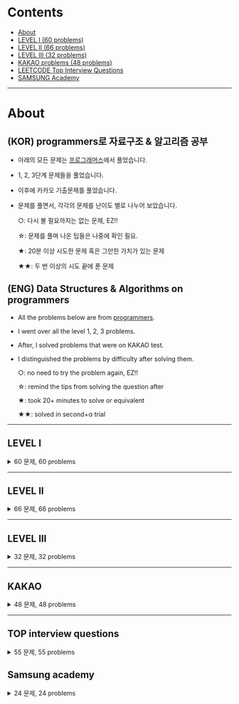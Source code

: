 # Contents
- [About](#about)
- [LEVEL I (60 problems)](#level-i)
- [LEVEL II (66 problems)](#level-ii)
- [LEVEL III (32 problems)](#level-iii)
- [KAKAO problems (48 problems)](#kakao)
- [LEETCODE Top Interview Questions](#top-interview-questions)
- [SAMSUNG Academy](#samsung-academy)

---

# About

## (KOR) programmers로 자료구조 & 알고리즘 공부

- 아래의 모든 문제는 [프로그래머스](https://programmers.co.kr/learn/challenges)에서 풀었습니다.
- 1, 2, 3단계 문제들을 풀었습니다.
- 이후에 카카오 기출문제를 풀었습니다.
- 문제를 풀면서, 각각의 문제를 난이도 별로 나누어 보았습니다.

    ○: 다시 볼 필요까지는 없는 문제, EZ!!
    
    ☆: 문제를 풀며 나온 팁들은 나중에 확인 필요.

    ★: 20분 이상 시도한 문제 혹은 그만한 가치가 있는 문제

    ★★: 두 번 이상의 시도 끝에 푼 문제
  
## (ENG) Data Structures & Algorithms on programmers

- All the problems below are from [programmers](https://programmers.co.kr/learn/challenges).
- I went over all the level 1, 2, 3 problems.
- After, I solved problems that were on KAKAO test.
- I distinguished the problems by difficulty after solving them.

    ○: no need to try the problem again, EZ!!

    ☆: remind the tips from solving the question after

    ★: took 20+ minutes to solve or equivalent

    ★★: solved in second+α trial

---

## LEVEL I
<details>
    <summary>60 문제, 60 problems</summary>

- Level I 문제 각각에 대한 저의 풀이 과정과 팁들은 [저의 블로그](https://blog.naver.com/newtechlead/222360084550)를 통해 확인하실 수 있습니다.
- 프로그래머스 레벨 I 문제들은 난이도가 비교적 낮아서, 코멘트 할 내용이 많지는 않았습니다.
- 처음에는 C++로 풀었고, 이후 python으로 다시 풀어보았습니다.
- Every detail about how I solved each problem of Level I are on [my blog](https://blog.naver.com/newtechlead/222360084550) *in Korean*,

    Although I didn't have much to comment for level I problems, because they are easily doable.

- I solved the problems using C++ at first, and for the second shot, I used Python.

| Problem Name | Used Language | Difficulty |
|---|---|---|
|1주차	|Python|	○|
|없는 숫자 더하기 | C++, Python|	○|
|나머지가 1이 되는 수 찾기|Python| ○|
|신고 결과 받기	|Python|	○|
|2주차	|Python|	○|
|4주차	|Python|	○|
|6주차    |Python|	○|
|8주차	|Python|	○|
|숫자 문자열과 영단어	|Python|	○|
|평균 구하기	| C++, Python |	○|
|예산	| C++, Python |	○|
|핸드폰 번호 가리기	| C++, Python |	○|
|x만큼 간격이 있는 n개의 숫자	| C++, Python |	○|
|나누어 떨어지는 숫자 배열	| C++, Python |	○|
|약수의 합	| C++, Python |	○|
|내적	| C++, Python |	○|
|자릿수 더하기 | C++, Python |	○|
|문자열 다루기 기본	| C++, Python |	○|
|문자열 내 p와 y의 개수	| C++, Python |	○|
|콜라츠 추측	| C++, Python |	○|
|짝수와 홀수	| C++, Python |	○|
|시저 암호	| C++, Python |	○|
|소수 만들기	| C++, Python |	○|
|폰켓몬	| C++, Python |	○|
|두 개 뽑아서 더하기 | C++, Python |	☆|
|2016년	| C++, Python |☆|
|k번째 수	| C++, Python |☆|
|이상한 문자 만들기	| C++, Python |	☆|
|두 정수 사이의 합	| C++, Python |	☆|
|같은 숫자는 싫어	| C++, Python |	☆|
|가운데 글자 가져오기	| C++, Python |	☆|
|3진법 뒤집기	| C++, Python |	☆|
|서울에서 김서방 찾기	| C++, Python |	☆|
|문자열 내림차순으로 정리하기	| C++, Python |	☆|
|자연수 뒤집어 배열로 만들기	| C++, Python |	☆|
|정수 제곱근 판별	| C++, Python |	☆|
|문자열 내 마음대로 정렬하기	| C++, Python |	☆|
|키패드 누르기	| C++, Python |	☆|
|제일 작은 수 제거하기	| C++, Python |	☆|
|최대공약수와 최소공배수	| C++, Python |	☆|
|행렬의 덧셈	| C++, Python |	☆|
|하샤드 수	| C++, Python |	☆|
|문자열을 정수로 바꾸기	| C++, Python |	☆|
|로또 최고 순위와 최저 순위	|Python|	☆|
|비밀 지도	|Python|	☆|
|다트 게임	|Python|	☆|
|음양 더하기	|Python|	☆|
|약수의 개수와 덧셈	|Python|	☆|
|실패율	| C++, Python |	★|
|정수 내림차순으로 배치하기	| C++, Python |	★|
|신규 아이디 추천	| C++, Python |	★|
|직사각형 별찍기	| C++, Python |	★|
|체육복	| C++, Python |	★|
|수박수박수박수박수?	| C++, Python |	★|
|같은 숫자는 싫어	| C++, Python |	★|
|문자열 내림차순으로 배치하기	| C++, Python |	★|
|완주하지 못한 선수	| C++, Python |	★|
|크레인 인형뽑기 게임	| C++, Python |	★|
|모의고사	| C++, Python |	★|
|소수 찾기	| C++, Python |	★★|
</details>

---

## LEVEL II
<details>
    <summary>66 문제, 66 problems</summary>

- Level II 문제 각각에 대한 저의 풀이 과정과 팁들은 [제 블로그](https://blog.naver.com/newtechlead/222360905732)를 통해 확인하실 수 있습니다.
- 문제를 여러 번 풀었기 때문에, 각각의 문제에 대해 블로그에 기재된 문제 난이도와 아래 표의 난이도가 다를 수 있습니다. 대부분의 문제는 Python으로 풀이하였습니다.
- Every detail of how I solved each problem of Level I are on [my blog](https://blog.naver.com/newtechlead/222360905732) *in Korean*.
- The difficulty of each problem shown in the blog and the table below might be different because I solved the problems several times. Mostly used Python to solve the problems.

| Problem Name | Used Language | Difficulty|
|---|---|---|
|10주차|python|○|
|주차 요금 계산|python|○|
|n^2 배열 자르기|python|○|
|N개의 최소공배수	|Python| ○|
|더 맵게	|Python| ○|
|9주차	|Python| ○|
|타겟 넘버	|Python| ○|
|기능개발	|C++, Python| ○|
|오픈채팅방	|Python| ○|
|소수 찾기	|Python|○|
|뉴스 클러스터링	|Python|○|
|괄호 변환	|Python|○|
|거리두기 확인하기	|Python|○|
|괄호 회전하기	|Python|○|
|위장	|Python|	○|
|H-index	|Python|	○|
|카펫	|Python|	○|
|영어 끝말잇기	|Python|	○|
|두 개 이하로 다른 비트	|Python|	○|
|삼각 달팽이	|Python|	○|
|큰 수 만들기	|Python|	○|
|주식가격	|Python|	○|
|이진 변환 반복하기	|Python|	○|
|Jaden Case 문자열 만들기	|Python|	○|
|행렬의 곱셈	|Python|	○|
|피보나치 수	|Python|	○|
|최솟값 만들기	|Python|	○|
|최댓값과 최솟값	|Python|	○|
|숫자의 표현	|Python|	○|
|다음 큰 숫자	|Python|	○|
|n진수 게임	|Python|	○|
|올바른 괄호	|Python|	○|
|파일명 정렬	|Python|	○|
|가장 큰 정사각형 찾기	|Python|	○|
|방문 길이	|Python|	○|
|점프와 순간이동	|Python|	○|
|방금그곡	|Python|	○|
|프린터	|C++, Python|○|
|다리를 지나는 트럭	|C++, Python|	○|
|피로도	|Python|	○| <- 완전탐색의 발상이 주효!
|메뉴 리뉴얼	|Python|☆|
|튜플	|Python|☆|
|게임 맵 최단거리	|Python|☆|
|예상 대진표	|Python|	☆|
|배달	|Python|	☆|
|124나라의 숫자	|C++, Python|	☆|
|행렬 테두리 회전하기	|Python| ★|
|수식 최대화	|Python|★|
|프렌즈4블록	|Python|	★|
|구명보트	|Python|	★|
|캐시	|Python|	★|
|쿼드압축 후 개수 세기	|Python|	★★|
|압축	|Python|	★★|
|순위 검색	|Python|★★|
|후보키	|Python|★★|
|전화번호 목록	|Python|★★|
|멀쩡한 사각형	|Python| ★★|
|짝지어 제거하기	|Python| ★★|
|가장 큰 수 |Python| ★★|
|5주차 |Python|★★|
|땅따먹기	|Python|	★★|
|7주차|python|★★|
|빛의 경로 사이클|python|★★|
|문자열 압축	|C++, Python| ★★|
|k진수에서 소수 개수 구하기 | Python | ★★|
|양궁대회 | Python | ★★|
</details>

---

## LEVEL III
<details>
    <summary>32 문제, 32 problems</summary>

- Level III 문제 각각에 대한 저의 풀이 과정과 팁들은 [제 블로그](https://blog.naver.com/newtechlead/222519421366)를 통해 확인하실 수 있습니다.
- 문제를 여러 번 풀었기 때문에, 각각의 문제에 대해 블로그에 기재된 문제 난이도와 아래 표의 난이도가 다를 수 있습니다. 모든 문제는 Python으로 풀이하였습니다.
- Every detail about how I solved each problem of Level I are on [my blog](https://blog.naver.com/newtechlead/222519421366) *in Korean*.
- The difficulty of each problem shown in the blog and the table below might be different because I solved the problems several times. I used Python to solve the problems.

| Problem Name | Used Language | Difficulty|
|---|---|---|
|이중우선순위큐	|Python|	○|
|기지국 설치	|Python|	○|
|2 x n 타일링	|Python|	○|
|등굣길	|Python|	○|
|가장 긴 팰린드롬	|Python|	○|
|최고의 집합	|Python|	○|
|가장 먼 노드	|Python|	○|
|정수 삼각형 | Python|	○|
|디스크 컨트롤러 |Python| ○|
|셔틀버스 | Python | ○|
|하노이의 탑 | Python | ○|
|줄 서는 방법 | Python | ○|
|멀리 뛰기| Python | ○|
|단속카메라| Python | ○|
|베스트앨범| Python | ○|
|스타 수열	|Python|	○|
|추석 트래픽	|Python|	★|
|야근 지수	|Python|	★|
|보석 쇼핑	|Python|	★|
|네트워크	|Python|	★|
|N으로 표현	|Python|	★|
|자물쇠와 열쇠 |Python| ★|
|단어 변환	|Python| ★★|
|순위	|Python| ★★|
|숫자 게임	|Python| ★★|
|다단계 칫솔 판매 |Python| ★★|
|불량 사용자 |Python| ★★|
|거스름돈 |Python| ★★|
|풍선 터트리기 |Python| ★★|
|합승 택시 요금 |Python| ★★|
|입국심사	|Python|Problem Flaw Suspected|
|표 편집 |Python| ★★★|

</details>
    
---

## KAKAO
<details>
    <summary>48 문제, 48 problems</summary>

하루에 한 문제 이상씩 카카오 기출문제를 풀이하였습니다. 시간은 답안 없이 문제를 해결하는 데 걸린 시간입니다.

|Date|Level|Title|Time Used|
|-|-|-|-|
|2/21|lv 1|신고 결과 받기|14 min|
||lv 1|신규 아이디 추천|32 min|
|2/22|lv 1|숫자 문자열과 영단어|10 min|
||lv 1|키패드 누르기|18 min|
||lv 1|크레인 인형뽑기 게임|25 min|
|2/23|lv 1|실패율|18 min|
|2/24|lv 1|[1차] 비밀지도|11 min|
||lv 1|[1차] 다트 게임|∞|
|2/25|lv 2|문자열 압축|27 min|
||lv 2|오픈채팅방|∞|
|2/28|lv A|마법사 상어와 토네이도|2.5 hour|
|3/2|lv 2|괄호 변환|20 min|
||lv 2|메뉴 리뉴얼|18 min|
||lv 2|[1차] 뉴스 클러스터링|35 min|
|3/3|lv 2|거리두기 확인하기|18 min|
||lv 2|수식 최대화|30 min|
||lv 2|튜플|15 min|
||lv 2|순위 검색|∞|
|3/6|lv 2|후보키|19 min|
|3/7|lv 2|[1차] 프렌즈4블록|30 min|
||lv 2|[1차] 캐시|10 min|
||lv 2|[3차] 방금그곡|25 min|
||lv 2|[3차] 압축|15 min|
||lv 2|[3차] 파일명 정렬|15 min|
|3/8|lv 2|[3차] n진수 게임|30 min|
||lv 2|k진수에서 소수 개수 구하기|12 min|
||lv 2|주차 요금 계산|18 min|
|3/9|lv 2|양궁대회|∞|
|4/8|lv 2|양궁대회|60 min|
|4/9|lv 3|[1차] 추석 트래픽|∞|
||lv 3|[1차] 셔틀버스|28 min|
||lv 3|자물쇠와 열쇠|∞|
|4/12|lv 3|표 편집|∞|
||lv 3|보석 쇼핑|20 min|
|4/14|lv 3|불량 사용자|25 min|
||lv 3|합승 택시 요금|70 min|
|4/15|lv 3|경주로 건설|∞|
|4/17|lv 3|광고 삽입|∞|
|/|lv 3|기둥과 보 설치|
|/|lv 3|길 찾기 게임|
|/|lv 3|징검다리 건너기|
|/|lv 3|카드 짝 맞추기|
|/|lv 3|외벽 점검|
|/|lv 3|매칭 점수|
|/|lv 3|블록 이동하기|
|/|lv 3|양과 늑대|
|/|lv 3|파괴되지 않은 건물|
|/|lv 3|사라지는 발판|
    
</details>
    
---

## TOP interview questions
<details>
    <summary>55 문제, 55 problems</summary>
    
    - i did not post solutions that are too easy.
    
|Date|difficulty|problem|again?|
|-|-|-|-|    
|5/7|easy|two sums|no|
||easy|roman to integer|no|    
|5/8|easy|longest common prefix|no|    
||easy|valid parentheses|no|
||easy|merge two sorted lists|no|    
||easy|remove duplicates from sorted array|no|    
||easy|implement strStr()|no|
|5/9|easy|maximum subarray|no|   
||easy|plus one|no|    
||easy|sqrt(x)|no|
||easy|climbing stairs|no|    
|5/10|easy|merge sorted array|no|      
||easy|binary tree inorder traversal|yes/no|  
|5/11|easy|symmetric tree|yes/no|   
||easy|maximum depth of binary tree|no|    
|5/12|easy|convert sorted array to binary search tree|yes/yes|
||easy|pascal's triangle|no|    
||easy|best time to buy and sell stock|no|    
||easy|valid palindrome|no|
||easy|single number|yes/yes|    
||easy|linked list cycle|no|    
|5/13|easy|min stack|yes/yes|
||easy|intersection of two linked lists|yes/yes|    
|5/14|easy|majority element|yes/no|   
||easy|excel sheet column number|yes/no|   
|5/15|easy|find reslutant array after removing anagrams|no|   
||easy|maximum consecutive floors without special floors|no|   
||medium|largest combination with bitwise and greater than zero|no|   
||medium|count integers in intervals|yes|   
|5/16|easy|reverse bits|yes/yes|   
||easy|number of 1 bits|yes/no|   
||easy|happy number|no|   
||easy|reverse linked list|no|   
||easy|contains duplicate|no|   
||easy|palindrome linked list|no|   
|5/17|easy|delete node in a linked list|no|   
||easy|valid anagram|no|   
||easy|missing number|no|   
||easy|move zeroes|no|   
||easy|power of three|no|   
||easy|reverse string|no|   
|5/18|easy|intersection of two arrays|no|   
||easy|first unique character in a string|no|   
||easy|fizz buzz|no|   
||medium|add two numbers|no|  
||medium|longest substring without repeating characters|no|  
|5/19|medium|longest palindromic substring|yes/no|  
||medium|reverse integer|no|  
||medium|string to integer|no|  
||medium|container with most water|yes/no|  
|5/20|medium|3sum|yes|  
|5/22|medium|percentage of letter in string|no|  
||medium|maximum bags with full capacity inside|no|  
|5/23|medium|letters combinations of phone number|yes|  
|5/24|medium|remove nth node from end of list|yes|  
|7/11|medium|validate binary search tree|yes|  
||medium|||  
||medium|||  
||medium|||  
||medium|||  
||medium|||  
||medium|||  
||medium|||  
||medium|||  
||medium|||  
||medium|||  
||medium|||  
||medium|||  
||medium|||  
||medium|||  
||medium|||  
||medium|||  
||medium|||  
||medium|||  
||medium|||  
||medium|||  
||medium|||  
||medium|||  
||medium|||  
||medium|||  
||medium|||  
||medium|||  
||medium|||  
||medium|||  
||medium|||  
||medium|||  
||medium|||  
||medium|||  
||medium|||  
||medium|||  
||medium|||  
||medium|||  
||medium|||  
||medium|||  
||medium|||  
||medium|||  
||medium|||  
||medium|||  
||medium|||  
||medium|||  
||medium|||  
||medium|||  
||medium|||  
||medium|||  
||medium|||  
||medium|||  
||medium|||  
||medium|||  
||medium|||  
||medium|||  
||medium|||  
||medium|||  
||medium|||  
||medium|||  
||medium|||  
||medium|||  
||medium|||  
||medium|||  
||medium|||  
||medium|||  
||medium|||  
||medium|||  
||medium|||  
||medium|||  
||medium|||  
||medium|||  
||medium|||  
||medium|||  
||medium|||  
||medium|||  
||medium|||  

</details>

    
## Samsung academy
    
<details>
    <summary> 24 문제, 24 problems</summary>
    - only problems should be gone over are listed.
    
|Date|difficulty|problem|
|-|-|-|
|6/19|D4|가능한 시험점수|
||D4|격자판의 숫자 이어 붙이기|
|6/22|D5|수제 버거 장인|
|/|||
|/|||
|/|||
|/|||
|/|||
|/|||
|/|||
|/|||
|/|||
|/|||
|/|||
|/|||
|/|||
|/|||
|/|||
</details>
